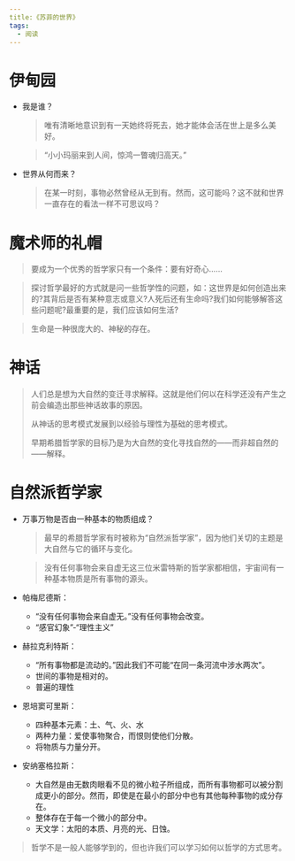 ```yaml
---
title:《苏菲的世界》
tags:
  - 阅读
---
```


# 伊甸园

- 我是谁？

  > 唯有清晰地意识到有一天她终将死去，她才能体会活在世上是多么美好。

  > “小小玛丽来到人间，惊鸿一瞥魂归高天。”

- 世界从何而来？

  > 在某一时刻，事物必然曾经从无到有。然而，这可能吗？这不就和世界一直存在的看法一样不可思议吗？

# 魔术师的礼帽

> 要成为一个优秀的哲学家只有一个条件：要有好奇心......

> 探讨哲学最好的方式就是问一些哲学性的问题，如：这世界是如何创造出来的?其背后是否有某种意志或意义?人死后还有生命吗?我们如何能够解答这些问题呢?最重要的是，我们应该如何生活?

> 生命是一种很庞大的、神秘的存在。

# 神话

> 人们总是想为大自然的变迁寻求解释。这就是他们何以在科学还没有产生之前会编造出那些神话故事的原因。
>
> 从神话的思考模式发展到以经验与理性为基础的思考模式。
>
> 早期希腊哲学家的目标乃是为大自然的变化寻找自然的——而非超自然的——解释。

# 自然派哲学家

- 万事万物是否由一种基本的物质组成？

  > 最早的希腊哲学家有时被称为“自然派哲学家”，因为他们关切的主题是大自然与它的循环与变化。

  > 没有任何事物会来自虚无这三位米雷特斯的哲学家都相信，宇宙间有一种基本物质是所有事物的源头。

- 帕梅尼德斯：
  - “没有任何事物会来自虚无。”没有任何事物会改变。
  - “感官幻象”-“理性主义”

- 赫拉克利特斯：
  - “所有事物都是流动的。”因此我们不可能“在同一条河流中涉水两次”。
  - 世间的事物是相对的。
  - 普遍的理性
- 恩培窦可里斯：
  - 四种基本元素：土、气、火、水
  - 两种力量：爱使事物聚合，而恨则使他们分散。
  - 将物质与力量分开。
- 安纳塞格拉斯：
  - 大自然是由无数肉眼看不见的微小粒子所组成，而所有事物都可以被分割成更小的部分。然而，即使是在最小的部分中也有其他每种事物的成分存在。
  - 整体存在于每一个微小的部分中。
  - 天文学：太阳的本质、月亮的光、日蚀。

> 哲学不是一般人能够学到的，但也许我们可以学习如何以哲学的方式思考。

